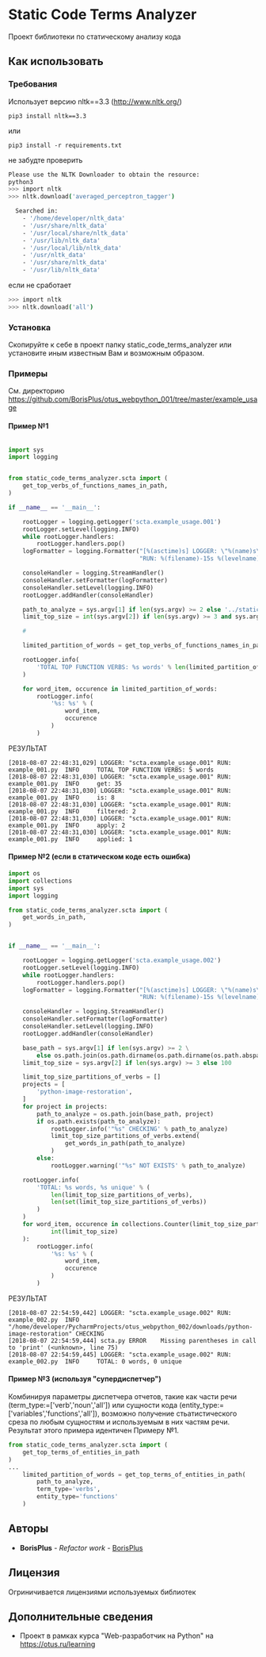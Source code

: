 # Static Code Terms Analyzer

Проект библиотеки по статическому анализу кода

## Как использовать

### Требования

Использует версию nltk==3.3 (http://www.nltk.org/)

```
pip3 install nltk==3.3
```

или

```
pip3 install -r requirements.txt
```

не забудте проверить

```bash
Please use the NLTK Downloader to obtain the resource:
python3
>>> import nltk
>>> nltk.download('averaged_perceptron_tagger')

  Searched in:
    - '/home/developer/nltk_data'
    - '/usr/share/nltk_data'
    - '/usr/local/share/nltk_data'
    - '/usr/lib/nltk_data'
    - '/usr/local/lib/nltk_data'
    - '/usr/nltk_data'
    - '/usr/share/nltk_data'
    - '/usr/lib/nltk_data'
```

если не сработает

```bash
>>> import nltk
>>> nltk.download('all')
```

### Установка

Скопируйте к себе в проект папку static_code_terms_analyzer или установите иным известным Вам и возможным образом.

### Примеры

См. директорию https://github.com/BorisPlus/otus_webpython_001/tree/master/example_usage

#### Пример №1

```python

import sys
import logging


from static_code_terms_analyzer.scta import (
    get_top_verbs_of_functions_names_in_path,
)

if __name__ == '__main__':

    rootLogger = logging.getLogger('scta.example_usage.001')
    rootLogger.setLevel(logging.INFO)
    while rootLogger.handlers:
        rootLogger.handlers.pop()
    logFormatter = logging.Formatter("[%(asctime)s] LOGGER: \"%(name)s\" "
                                     "RUN: %(filename)-15s %(levelname)-8s %(message)s")

    consoleHandler = logging.StreamHandler()
    consoleHandler.setFormatter(logFormatter)
    consoleHandler.setLevel(logging.INFO)
    rootLogger.addHandler(consoleHandler)

    path_to_analyze = sys.argv[1] if len(sys.argv) >= 2 else '../static_code_terms_analyzer'
    limit_top_size = int(sys.argv[2]) if len(sys.argv) >= 3 and sys.argv[2].isdigit() else 10

    #

    limited_partition_of_words = get_top_verbs_of_functions_names_in_path(path_to_analyze)

    rootLogger.info(
        'TOTAL TOP FUNCTION VERBS: %s words' % len(limited_partition_of_words)
    )

    for word_item, occurence in limited_partition_of_words:
        rootLogger.info(
            '%s: %s' % (
                word_item,
                occurence
            )
        )
```

РЕЗУЛЬТАТ

```
[2018-08-07 22:48:31,029] LOGGER: "scta.example_usage.001" RUN: example_001.py  INFO     TOTAL TOP FUNCTION VERBS: 5 words
[2018-08-07 22:48:31,030] LOGGER: "scta.example_usage.001" RUN: example_001.py  INFO     get: 35
[2018-08-07 22:48:31,030] LOGGER: "scta.example_usage.001" RUN: example_001.py  INFO     is: 8
[2018-08-07 22:48:31,030] LOGGER: "scta.example_usage.001" RUN: example_001.py  INFO     filtered: 2
[2018-08-07 22:48:31,030] LOGGER: "scta.example_usage.001" RUN: example_001.py  INFO     apply: 2
[2018-08-07 22:48:31,030] LOGGER: "scta.example_usage.001" RUN: example_001.py  INFO     applied: 1
```

#### Пример №2 (если в статическом коде есть ошибка)

```python
import os
import collections
import sys
import logging

from static_code_terms_analyzer.scta import (
    get_words_in_path,
)


if __name__ == '__main__':

    rootLogger = logging.getLogger('scta.example_usage.002')
    rootLogger.setLevel(logging.INFO)
    while rootLogger.handlers:
        rootLogger.handlers.pop()
    logFormatter = logging.Formatter("[%(asctime)s] LOGGER: \"%(name)s\" "
                                     "RUN: %(filename)-15s %(levelname)-8s %(message)s")

    consoleHandler = logging.StreamHandler()
    consoleHandler.setFormatter(logFormatter)
    consoleHandler.setLevel(logging.INFO)
    rootLogger.addHandler(consoleHandler)

    base_path = sys.argv[1] if len(sys.argv) >= 2 \
        else os.path.join(os.path.dirname(os.path.dirname(os.path.abspath(__file__))), 'downloads')
    limit_top_size = sys.argv[2] if len(sys.argv) >= 3 else 100

    limit_top_size_partitions_of_verbs = []
    projects = [
        'python-image-restoration',
    ]
    for project in projects:
        path_to_analyze = os.path.join(base_path, project)
        if os.path.exists(path_to_analyze):
            rootLogger.info('"%s" CHECKING' % path_to_analyze)
            limit_top_size_partitions_of_verbs.extend(
                get_words_in_path(path_to_analyze)
            )
        else:
            rootLogger.warning('"%s" NOT EXISTS' % path_to_analyze)

    rootLogger.info(
        'TOTAL: %s words, %s unique' % (
            len(limit_top_size_partitions_of_verbs),
            len(set(limit_top_size_partitions_of_verbs))
        )
    )
    for word_item, occurence in collections.Counter(limit_top_size_partitions_of_verbs).most_common(
            int(limit_top_size)
    ):
        rootLogger.info(
            '%s: %s' % (
                word_item,
                occurence
            )
        )
```

РЕЗУЛЬТАТ

```
[2018-08-07 22:54:59,442] LOGGER: "scta.example_usage.002" RUN: example_002.py  INFO     "/home/developer/PycharmProjects/otus_webpython_002/downloads/python-image-restoration" CHECKING
[2018-08-07 22:54:59,444] scta.py ERROR    Missing parentheses in call to 'print' (<unknown>, line 75)
[2018-08-07 22:54:59,445] LOGGER: "scta.example_usage.002" RUN: example_002.py  INFO     TOTAL: 0 words, 0 unique
```

#### Пример №3 (используя "супердиспетчер")

Комбинируя параметры диспетчера отчетов, такие как части речи (term_type:=['verb','noun','all']) или сущности кода (entity_type:=['variables','functions','all']), возможно получение стьатистического среза по любым сущностям и используемым в них частям речи. Результат этого примера идентичен Примеру №1.

```python
from static_code_terms_analyzer.scta import (
    get_top_terms_of_entities_in_path
)
...
    limited_partition_of_words = get_top_terms_of_entities_in_path(
        path_to_analyze,
        term_type='verbs',
        entity_type='functions'
    )
```


## Авторы

* **BorisPlus** - *Refactor work* - [BorisPlus](https://github.com/BorisPlus/otus_webpython_001)

## Лицензия

Огриничивается лицензиями используемых библиотек

## Дополнительные сведения

* Проект в рамках курса "Web-разработчик на Python" на https://otus.ru/learning

